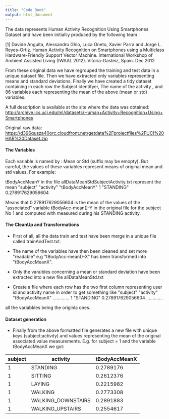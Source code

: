 ```yaml
---
title: "Code Book"
output: html_document
---
```

The data represents Human Activity Recognition Using Smartphones Dataset and have been initialliy produced by the following team :

[1] Davide Anguita, Alessandro Ghio, Luca Oneto, Xavier Parra and Jorge L. Reyes-Ortiz. Human Activity Recognition on Smartphones using a Multiclass Hardware-Friendly Support Vector Machine. International Workshop of Ambient Assisted Living (IWAAL 2012). Vitoria-Gasteiz, Spain. Dec 2012

From these original data we have regrouped the training and test data in a unique dataset file. Then we have extracted only variables representing means and standard deviations. Finally we have created a tidy dataset containing in each row the Subject identifyer, The name of the activity , and 86 variables each representing the mean of the above (mean or std) variables.

A full description is available at the site where the data was obtained:  <http://archive.ics.uci.edu/ml/datasets/Human+Activity+Recognition+Using+Smartphones>

Original raw data: 
<https://d396qusza40orc.cloudfront.net/getdata%2Fprojectfiles%2FUCI%20HAR%20Dataset.zip>


#### The Variables

Each variable is named by : <prefix>Mean or Std <suffix> (suffix may be emopty). But careful, the values of these
variables represent means of original mean and std values. For example:

tBodyAccMeanY  in the file allDataMeanStdSubjectActivity.txt  represent the mean 
"subject"     "activity"  "tBodyAccMeanY"
    1         "STANDING"   0.278917629056604

Means that 0.278917629056604 is the mean of the values of the "associated" variable tBodyAcc-mean()-Y in the original file for the subject No 1 and computed with measured during his STANDING activity.

#### The CleanUp and Transformations

* First of all, all the data train and test have been merge in a unique file called trainAndTest.txt. 

* The name of the variables have then been cleaned and set more "readable" e.g "tBodyAcc-mean()-X" has been transformed into "tBodyAccMeanX".

* Only the varaibles concerning a mean or standard deviation have been extracted into a new file allDataMeanStd.txt

* Create a file where each row has the two first column representing user id and activity name in order to get something like
"subject"     "activity"  "tBodyAccMeanX"      .............
    1         "STANDING"   0.278917629056604   .............
    
all the variabkles being the originla ones.


#### Dataset generation

* Finally from the above formatted file generates a new file with unique keys (subject;activity) and values representing the mean of the
original associated value measurements. E.g. for subject = 1 and the variable tBodyAccMeanX we got:

| subject | activity           | tBodyAccMeanX |
|---------|--------------------|---------------|
| 1       | STANDING           | 0.2789176     |
| 1       | SITTING            | 0.2612376     |
| 1       | LAYING             | 0.2215982     |
| 1       | WALKING            | 0.2773308     |
| 1       | WALKING_DOWNSTAIRS | 0.2891883     |
| 1       | WALKING_UPSTAIRS   | 0.2554617     |




